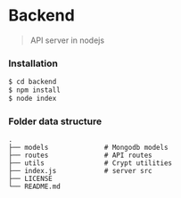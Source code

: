 # Backend
>API server in nodejs

### Installation
```sh
$ cd backend
$ npm install 
$ node index
```
### Folder data structure
    .
    ├── models              # Mongodb models
    ├── routes              # API routes
    ├── utils               # Crypt utilities
    ├── index.js            # server src
    ├── LICENSE
    └── README.md